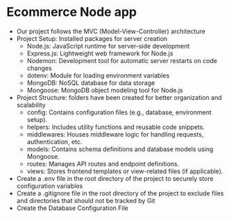 # Ecommerce Node app

- Our project follows the MVC (Model-View-Controller) architecture
- Project Setup: Installed packages for server creation
    - Node.js: JavaScript runtime for server-side development
    - Express.js: Lightweight web framework for Node.js
    - Nodemon: Development tool for automatic server restarts on code changes
    - dotenv: Module for loading environment variables
    - MongoDB: NoSQL database for data storage
    - Mongoose: MongoDB object modeling tool for Node.js
- Project Structure: folders have been created for better organization and scalability
    - config: Contains configuration files (e.g., database, environment setup).
    - helpers: Includes utility functions and reusable code snippets.
    - middlewares: Houses middleware logic for handling requests, authentication, etc.
    - models: Contains schema definitions and database models using Mongoose.
    - routes: Manages API routes and endpoint definitions.
    - views: Stores frontend templates or view-related files (if applicable).
- Create a .env file in the root directory of the project to securely store configuration variables
- Create a .gitignore file in the root directory of the project to exclude files and directories that should not be tracked by Git
- Create the Database Configuration File